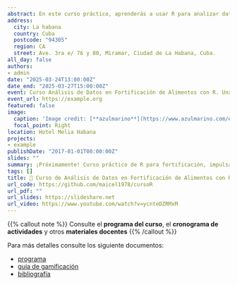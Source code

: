 ```yaml
---
abstract: En este curso práctico, aprenderás a usar R para analizar datos de fortificación de alimentos, retomando el espíritu colaborativo del taller de noviembre de 2024. Exploraremos cómo R puede transformar datos de consumo, producción y laboratorio en información valiosa para mejorar la nutrición en Cuba, involucrando a la ciencia, la industria y las políticas públicas. Al finalizar, podrás aplicar estas habilidades a tus propios proyectos de fortificación
address:
  city: La habana
  country: Cuba
  postcode: "94305"
  region: CA
  street: Ave. 3ra e/ 76 y 80, Miramar, Ciudad de La Habana, Cuba.
all_day: false
authors:
- admin
date: "2025-03-24T13:00:00Z"
date_end: "2025-03-27T15:00:00Z"
event: Curso Análisis de Datos en Fortificación de Alimentos con R. Una Introducción Práctica
event_url: https://example.org
featured: false
image:
  caption: 'Image credit: [**azulmarino**](https://www.azulmarino.com/es-es/hotel/melia-habana)'
  focal_point: Right
location: Hotel Melia Habana
projects:
- example
publishDate: "2017-01-01T00:00:00Z"
slides: ""
summary: ¡Próximamente! Curso práctico de R para fortificación, impulsado por el taller de noviembre 2024.
tags: []
title: 👋 Curso de Análisis de Datos en Fortificación de Alimentos con R. Una Introducción Práctica
url_code: https://github.com/maicel1978/cursoR
url_pdf: ""
url_slides: https://slideshare.net
url_video: https://www.youtube.com/watch?v=ycnteDZRMxM
---
```


{{% callout note %}}
Consulte el **programa del curso**, el **cronograma de actividades** y otros **materiales docentes** 
{{% /callout %}}

Para más detalles consulte los siguiente documentos:

- [programa](https://ia600808.us.archive.org/23/items/programa_curso_fotificacion/programa_curso_fotificacion.pdf)
- [guía de gamificación](https://ia600807.us.archive.org/6/items/guia_gamificacion/guia_gamificacion.pdf)
- [bibliografía](https://es.r4ds.hadley.nz/)

